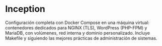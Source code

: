 # Inception
Configuración completa con Docker Compose en una máquina virtual: contenedores dedicados para NGINX (TLS), WordPress (PHP-FPM) y MariaDB, con volúmenes, red interna y dominio personalizado. Incluye Makefile y siguiendo las mejores prácticas de administración de sistemas.
